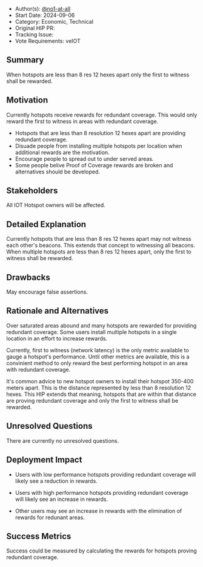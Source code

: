 - Author(s): [@no1-at-all](https://github.com/No1-at-all)
- Start Date: 2024-09-06
- Category: Economic, Technical
- Original HIP PR: 
- Tracking Issue: 
- Vote Requirements: veIOT

## Summary
When hotspots are less than 8 res 12 hexes apart only the first to witness shall be rewarded.

## Motivation
Currently hotspots receive rewards for redundant coverage.  This would only reward the first to witness in areas with redundant coverage.
- Hotspots that are less than 8 resolution 12 hexes apart are providing redundant coverage.
- Disuade people from installing multiple hotspots per location when additional rewards are the motivation.
- Encourage people to spread out to under served areas.
- Some people belive Proof of Coverage rewards are broken and alternatives should be developed.

## Stakeholders
All IOT Hotspot owners will be affected.

## Detailed Explanation
Currently hotspots that are less than 8 res 12 hexes apart may not witness each other's beacons.  This extends that concept to witnessing all beacons.  When multiple hotspots are less than 8 res 12 hexes apart, only the first to witness shall be rewarded.

## Drawbacks
May encourage false assertions.

## Rationale and Alternatives
Over saturated areas abound and many hotspots are rewarded for providing redundant coverage.  Some users install multiple hotspots in a single location in an effort to increase rewards.  

Currently, first to witness (network latency) is the only metric available to gauge a hotspot's performance.  Until other metrics are available, this is a convinient method to only reward the best performing hotspot in an area with redundant coverage.

It's common advice to new hotspot owners to install their hotspot 350-400 meters apart.  This is the distance represented by less than 8 resolution 12 hexes.  This HIP extends that meaning, hotspots that are within that distance are proving redundant coverage and only the first to witness shall be rewarded.

## Unresolved Questions
There are currently no unresolved questions.

## Deployment Impact
- Users with low performance hotspots providing redundant coverage will likely see a reduction in rewards. 

- Users with high performance hotspots providing redundant coverage will likely see an increase in rewards.  

- Other users may see an increase in rewards with the elimination of rewards for redunant areas.

## Success Metrics
Success could be measured by calculating the rewards for hotspots proving redundant coverage.

